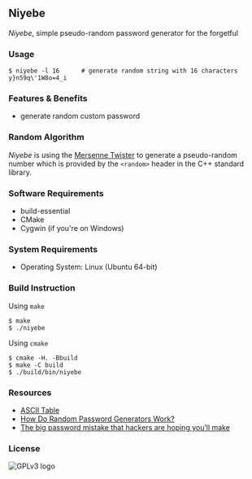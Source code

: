 Niyebe
---

_Niyebe_, simple pseudo-random password generator for the forgetful

### Usage
```
$ niyebe -l 16      # generate random string with 16 characters
y}n59q\'1W8o=4_i
```

### Features & Benefits
- generate random custom password

### Random Algorithm
_Niyebe_ is using the [Mersenne Twister](https://en.wikipedia.org/wiki/Mersenne_Twister) to generate a pseudo-random number which is provided by the `<random>` header in the C++ standard library.

### Software Requirements
- build-essential
- CMake
- Cygwin (if you're on Windows)

### System Requirements
- Operating System: Linux (Ubuntu 64-bit)

### Build Instruction

Using `make`
```
$ make
$ ./niyebe
```

Using `cmake`
```
$ cmake -H. -Bbuild
$ make -C build
$ ./build/bin/niyebe
```

### Resources
- [ASCII Table](https://www.cs.cmu.edu/~pattis/15-1XX/common/handouts/ascii.html)
- [How Do Random Password Generators Work?](https://blog.dashlane.com/how-random-password-generators-work/)
- [The big password mistake that hackers are hoping you’ll make](http://stateofthenet.net/2014/10/the-big-password-mistake-that-hackers-are-hoping-youll-make/)

### License
![GPLv3 logo](https://upload.wikimedia.org/wikipedia/commons/thumb/9/93/GPLv3_Logo.svg/320px-GPLv3_Logo.svg.png)
